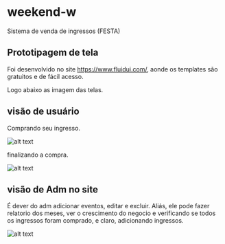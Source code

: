 # weekend-w


Sistema de venda de ingressos (FESTA)


## Prototipagem de tela ##

Foi desenvolvido no site <https://www.fluidui.com/>, aonde os templates são gratuitos e de fácil acesso.

Logo abaixo as imagem das telas.

## visão de usuário ##

Comprando seu ingresso.

![alt text](https://github.com/mazarafa/weekend-w/blob/master/Engenheria%20I/Etapa%202%20e%203/Prototipo/user/compra.jpg)


finalizando a compra.

![alt text](https://github.com/mazarafa/weekend-w/blob/master/Engenheria%20I/Etapa%202%20e%203/Prototipo/user/logado.jpg)

## visão de Adm no site ##

É dever do adm adicionar eventos, editar e excluir. Aliás, ele pode fazer relatorio dos meses, ver o crescimento do negocio e verificando se todos os ingressos foram comprado, e claro, adicionando ingressos.

![alt text](https://github.com/mazarafa/weekend-w/blob/master/Engenheria%20I/Etapa%202%20e%203/Prototipo/adm%20tela/admTela.jpeg)

